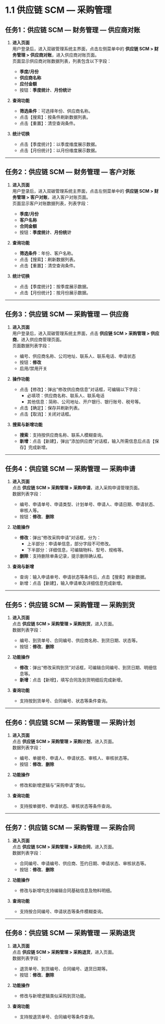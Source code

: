 # 1.1 供应链 SCM — 采购管理

## 任务1：供应链 SCM — 财务管理 — 供应商对账

1. **进入页面**  
   用户登录后，进入双碳管理系统主界面，点击左侧菜单中的 **供应链 SCM > 财务管理 > 供应商对账**，进入供应商对账页面。  
   页面显示供应商对账数据列表，列表包含以下字段：
   - **季度/月份**
   - **供应商名称**
   - **应付金额**
   - 按钮：**季度统计**、**月份统计**

2. **查询功能**  
   - **筛选条件**：可选择年份、供应商名称。  
   - 点击【搜索】：按条件刷新数据列表。  
   - 点击【重置】：清空查询条件。

3. **统计切换**  
   - 点击【季度统计】：以季度维度展示数据。  
   - 点击【月份统计】：以月份维度展示数据。

---

## 任务2：供应链 SCM — 财务管理 — 客户对账

1. **进入页面**  
   用户登录后，进入双碳管理系统主界面，点击左侧菜单中的 **供应链 SCM > 财务管理 > 客户对账**，进入客户对账页面。  
   页面显示客户对账数据列表，列表字段：
   - **季度/月份**
   - **客户名称**
   - **合同金额**
   - 按钮：**季度统计**、**月份统计**

2. **查询功能**  
   - **筛选条件**：年份、客户名称。  
   - 点击【搜索】：刷新数据列表。  
   - 点击【重置】：清空查询条件。

3. **统计切换**  
   - 点击【季度统计】：按季度展示数据。  
   - 点击【月份统计】：按月份展示数据。

---

## 任务3：供应链 SCM — 采购管理 — 供应商

1. **进入页面**  
   用户登录后，进入双碳管理系统主界面，点击 **供应链 SCM > 采购管理 > 供应商**，进入供应商管理页面。  
   页面数据列表字段：
   - 编号、供应商名称、公司地址、联系人、联系电话、申请状态  
   - 按钮：**修改**  
   - 启用/禁用开关

2. **操作功能**  
   - 点击【修改】：弹出“修改供应商信息”对话框，可编辑以下字段：
     - 必填项：供应商名称、联系人、联系电话  
     - 其他信息：简称、公司地址、开户银行、银行账号、税号等。
   - 点击【确定】：保存并刷新列表。  
   - 点击【取消】：关闭对话框。

3. **搜索与新增功能**  
   - **搜索**：支持按供应商名称、联系人模糊查询。  
   - **新增**：点击【新建】，弹出“添加供应商”对话框，输入所需信息后点击【保存】完成新增。

---

## 任务4：供应链 SCM — 采购管理 — 采购申请

1. **进入页面**  
   点击 **供应链 SCM > 采购管理 > 采购申请**，进入采购申请管理页面。  
   数据列表字段：
   - 编号、申请单号、申请类型、计划单号、申请人、申请日期、申请状态、审核人等。  
   - 按钮：**修改**、**删除**

2. **功能操作**  
   - **修改**：弹出“修改采购申请”对话框，分为：
     - 上半部分：申请单信息，部分字段不可修改。  
     - 下半部分：详细信息，可编辑物料、型号、规格等。
   - **删除**：支持删除单条记录，提示删除确认框。

3. **查询与新增**  
   - 查询：输入申请单号、申请状态等条件后，点击【搜索】刷新数据。  
   - 新增：点击【新建】，输入申请单及详细信息完成新增。

---

## 任务5：供应链 SCM — 采购管理 — 采购到货

1. **进入页面**  
   点击 **供应链 SCM > 采购管理 > 采购到货**，进入页面。  
   数据列表字段：
   - 编号、到货单号、合同编号、供应商名称、到货日期、状态等。  
   - 按钮：**修改**、**删除**

2. **功能操作**  
   - **修改**：弹出“修改采购到货”对话框，可编辑合同编号、到货日期、明细信息等。  
   - **新增**：点击【新增】，填写合同及到货明细后完成新增。

3. **查询功能**  
   - 支持按到货单号、合同编号、状态等条件查询。

---

## 任务6：供应链 SCM — 采购管理 — 采购计划

1. **进入页面**  
   点击 **供应链 SCM > 采购管理 > 采购计划**，进入页面。  
   数据列表字段：
   - 编号、单据号、申请人、申请状态、审核人、审核状态等。  
   - 按钮：**修改**、**删除**

2. **功能操作**  
   - 修改和新增逻辑与“采购申请”类似。

3. **查询功能**  
   - 支持按单据号、申请状态、审核状态等条件查询。

---

## 任务7：供应链 SCM — 采购管理 — 采购合同

1. **进入页面**  
   点击 **供应链 SCM > 采购管理 > 采购合同**，进入页面。  
   数据列表字段：
   - 合同编号、申请编号、供应商、签约日期、申请状态、审核状态等。  
   - 按钮：**修改**、**删除**

2. **功能操作**  
   - 修改与新增均支持编辑合同基础信息及物料明细。

3. **查询功能**  
   - 支持按合同编号、申请状态等条件模糊查询。

---

## 任务8：供应链 SCM — 采购管理 — 采购退货

1. **进入页面**  
   点击 **供应链 SCM > 采购管理 > 采购退货**，进入页面。  
   数据列表字段：
   - 退货单号、到货编号、合同编号、退货日期等。  
   - 按钮：**修改**、**删除**

2. **功能操作**  
   - 修改与新增逻辑类似采购到货功能。

3. **查询功能**  
   - 支持按退货单号、合同编号等条件查询。
